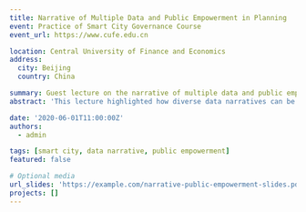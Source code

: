 ```yaml
---
title: Narrative of Multiple Data and Public Empowerment in Planning
event: Practice of Smart City Governance Course
event_url: https://www.cufe.edu.cn

location: Central University of Finance and Economics
address:
  city: Beijing
  country: China

summary: Guest lecture on the narrative of multiple data and public empowerment in planning.
abstract: 'This lecture highlighted how diverse data narratives can be used to empower the public and influence smart city governance.'

date: '2020-06-01T11:00:00Z'
authors:
  - admin

tags: [smart city, data narrative, public empowerment]
featured: false

# Optional media
url_slides: 'https://example.com/narrative-public-empowerment-slides.pdf'
projects: []
---
```

